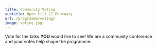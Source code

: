 ```yaml
---
title: Community Voting
subtitle: Open till 17 February
url: /programme/voting/
image: voting.jpg
---
```


Vote for the talks **YOU** would like to see! We are a
community conference and your votes help shape the programme.
